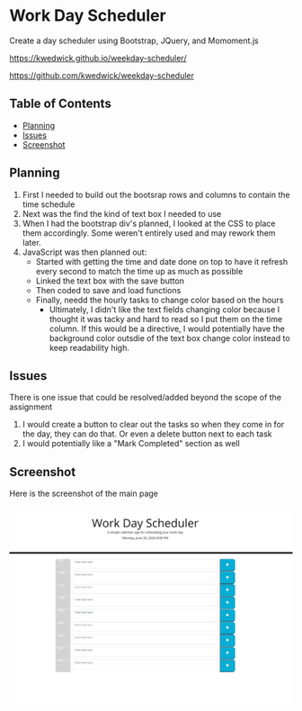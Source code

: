 # Work Day Scheduler

Create a day scheduler using Bootstrap, JQuery, and Momoment.js

https://kwedwick.github.io/weekday-scheduler/

https://github.com/kwedwick/weekday-scheduler

## Table of Contents

- [Planning](#planning)
- [Issues](#issues)
- [Screenshot](#screenshot)

## Planning

1. First I needed to build out the bootsrap rows and columns to contain the time schedule
2. Next was the find the kind of text box I needed to use
3. When I had the bootstrap div's planned, I looked at the CSS to place them accordingly. Some weren't entirely used and may rework them later.
4. JavaScript was then planned out:
    - Started with getting the time and date done on top to have it refresh every second to match the time up as much as possible
    - Linked the text box with the save button
    - Then coded to save and load functions 
    - Finally, needd the hourly tasks to change color based on the hours
        - Ultimately, I didn't like the text fields changing color because I thought it was tacky and hard to read so I put them on the time column. If this would be a directive, I would potentially have the background color outsdie of the text box change color instead to keep readability high.

## Issues

There is one issue that could be resolved/added beyond the scope of the assignment

1. I would create a button to clear out the tasks so when they come in for the day, they can do that. Or even a delete button next to each task
2. I would potentially like a "Mark Completed" section as well

## Screenshot

Here is the screenshot of the main page

![Image of completed webpage](./assets/final-screenshot.jpg)